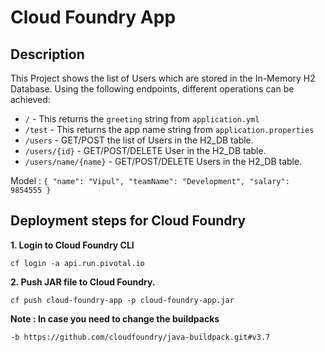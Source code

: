 
# Cloud Foundry App

## Description

This Project shows the list of Users which are stored in the In-Memory H2 Database.
Using the following endpoints, different operations can be achieved:
 - `/` - This returns the `greeting` string from `application.yml`
 - `/test` - This returns the app name string from `application.properties`
 - `/users` - GET/POST the list of Users in the H2_DB table.
 - `/users/{id}` - GET/POST/DELETE User in the H2_DB table.
 - `/users/name/{name}` - GET/POST/DELETE Users in the H2_DB table.
 
 Model : `{
        "name": "Vipul",
        "teamName": "Development",
        "salary": 9854555
        }`

## Deployment steps for Cloud Foundry

<b>1. Login to Cloud Foundry CLI</b>

    cf login -a api.run.pivotal.io

<b>2. Push JAR file to Cloud Foundry.</b>

    cf push cloud-foundry-app -p cloud-foundry-app.jar

<b>Note : In case you need to change the buildpacks</b>

    -b https://github.com/cloudfoundry/java-buildpack.git#v3.7

